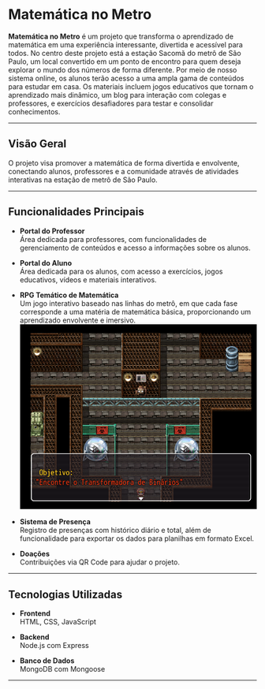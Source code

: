 
# Matemática no Metro

**Matemática no Metro** é um projeto que transforma o aprendizado de matemática em uma experiência interessante, divertida e acessível para todos. No centro deste projeto está a estação Sacomã do metrô de São Paulo, um local convertido em um ponto de encontro para quem deseja explorar o mundo dos números de forma diferente. Por meio de nosso sistema online, os alunos terão acesso a uma ampla gama de conteúdos para estudar em casa. Os materiais incluem jogos educativos que tornam o aprendizado mais dinâmico, um blog para interação com colegas e professores, e exercícios desafiadores para testar e consolidar conhecimentos.

---

## Visão Geral

O projeto visa promover a matemática de forma divertida e envolvente, conectando alunos, professores e a comunidade através de atividades interativas na estação de metrô de São Paulo.

---

## Funcionalidades Principais

- **Portal do Professor**  
  Área dedicada para professores, com funcionalidades de gerenciamento de conteúdos e acesso a informações sobre os alunos.

- **Portal do Aluno**  
  Área dedicada para os alunos, com acesso a exercícios, jogos educativos, vídeos e materiais interativos.

- **RPG Temático de Matemática**  
  Um jogo interativo baseado nas linhas do metrô, em que cada fase corresponde a uma matéria de matemática básica, proporcionando um aprendizado envolvente e imersivo.
![Matemática no Metro](rpg.png)

- **Sistema de Presença**  
  Registro de presenças com histórico diário e total, além de funcionalidade para exportar os dados para planilhas em formato Excel.

- **Doações**  
  Contribuições via QR Code para ajudar o projeto.

---

## Tecnologias Utilizadas

- **Frontend**  
  HTML, CSS, JavaScript

- **Backend**  
  Node.js com Express

- **Banco de Dados**  
  MongoDB com Mongoose

---

